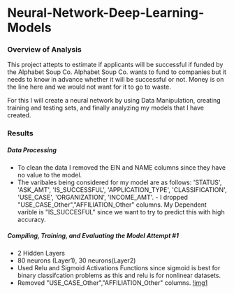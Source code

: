 # Neural-Network-Deep-Learning-Models

### Overview of Analysis

This project attepts to estimate if applicants will be successful if funded by the Alphabet Soup Co. Alphabet Soup Co. wants to fund to companies but it needs to know in advance whether it will be successful or not. Money is on the line here and we would not want for it to go to waste.

For this I will create a neural network by using Data Manipulation, creating training and testing sets, and finally analyzing my models that I have created.

### Results

##### Data Processing

- To clean the data I removed the EIN and NAME columns since they have no value to the model.
- The varibales being considered for my model are as follows: 'STATUS', 'ASK_AMT', 'IS_SUCCESSFUL', 'APPLICATION_TYPE', 'CLASSIFICATION', 'USE_CASE', 'ORGANIZATION', 'INCOME_AMT'. - I dropped "USE_CASE_Other","AFFILIATION_Other" columns.
  My Dependent varible is "IS_SUCCESFUL" since we want to try to predict this with high accuracy.
  
##### Compiling, Training, and Evaluating the Model Attempt #1

- 2 Hidden Layers
- 80 neurons (Layer1), 30 neurons(Layer2)
- Used Relu and Sigmoid Activations Functions since sigmoid is best for binary classifcation problems as this and relu is for nonlinear datasets.
- Removed "USE_CASE_Other","AFFILIATION_Other" columns.
[!img1](https://github.com/ritwikthakar/Neural-Network-Deep-Learning-Models/blob/main/images/img1.PNG)

